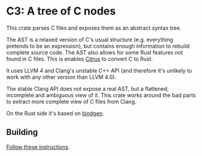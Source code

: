 # C3: A tree of C nodes

This crate parses C files and exposes them as an abstract syntax tree.

The AST is a relaxed version of C's usual structure (e.g. everything pretends to be an expression), but contains enough information to rebuild complete source code. The AST also allows for some Rust features not found in C files. This is enables [Citrus](https://gitlab.com/citrus-rs/citrus) to convert C to Rust.

It uses LLVM 4 and Clang's unstable C++ API (and therefore it's unlikely to work with any other version than LLVM 4.0).

The stable Clang API does not expose a real AST, but a flattened, incomplete and ambiguous view of it. This crate works around the bad parts to extract more complete view of C files from Clang.

On the Rust side it's based on [bindgen](https://github.com/rust-lang-nursery/rust-bindgen).

## Building

[Follow these instructions](https://gitlab.com/citrus-rs/c3/blob/master/c3_clang_extensions/README.md).
